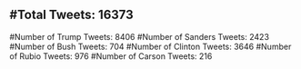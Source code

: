 #Total Tweets: 16373 
---
#Number of Trump Tweets: 8406
#Number of Sanders Tweets: 2423
#Number of Bush Tweets: 704
#Number of Clinton Tweets: 3646
#Number of Rubio Tweets: 976
#Number of Carson Tweets: 216